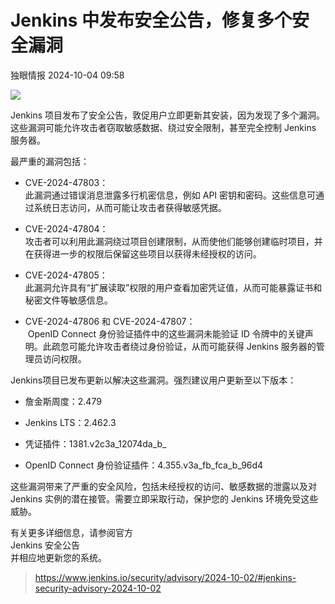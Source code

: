 #  Jenkins 中发布安全公告，修复多个安全漏洞   
 独眼情报   2024-10-04 09:58  
  
![](https://mmbiz.qpic.cn/sz_mmbiz_jpg/KgxDGkACWnQ0UL7gborIjpet3fLGB2ibbt23xO93gP6FFcpN4KFUUPww2EYlgY102DEjePibYZCibMrjcU4Roq43Q/640?wx_fmt=other&from=appmsg "")  
  
Jenkins 项目发布了安全公告，敦促用户立即更新其安装，因为发现了多个漏洞。这些漏洞可能允许攻击者窃取敏感数据、绕过安全限制，甚至完全控制 Jenkins 服务器。  
  
最严重的漏洞包括：  
- CVE-2024-47803：  
此漏洞通过错误消息泄露多行机密信息，例如 API 密钥和密码。这些信息可通过系统日志访问，从而可能让攻击者获得敏感凭据。  
  
- CVE-2024-47804：  
攻击者可以利用此漏洞绕过项目创建限制，从而使他们能够创建临时项目，并在获得进一步的权限后保留这些项目以获得未经授权的访问。  
  
- CVE-2024-47805：  
此漏洞允许具有“扩展读取”权限的用户查看加密凭证值，从而可能暴露证书和秘密文件等敏感信息。  
  
- CVE-2024-47806 和 CVE-2024-47807：  
 OpenID Connect 身份验证插件中的这些漏洞未能验证 ID 令牌中的关键声明。此疏忽可能允许攻击者绕过身份验证，从而可能获得 Jenkins 服务器的管理员访问权限。  
  
Jenkins项目已发布更新以解决这些漏洞。强烈建议用户更新至以下版本：  
- 詹金斯周度：2.479  
  
- Jenkins LTS：2.462.3  
  
- 凭证插件：1381.v2c3a_12074da_b_  
  
- OpenID Connect 身份验证插件：4.355.v3a_fb_fca_b_96d4  
  
这些漏洞带来了严重的安全风险，包括未经授权的访问、敏感数据的泄露以及对 Jenkins 实例的潜在接管。需要立即采取行动，保护您的 Jenkins 环境免受这些威胁。  
  
有关更多详细信息，请参阅官方  
Jenkins 安全公告  
并相应地更新您的系统。  
> https://www.jenkins.io/security/advisory/2024-10-02/#jenkins-security-advisory-2024-10-02  
  
  
  
  
